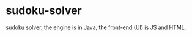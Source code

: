 sudoku-solver
=============

sudoku solver, the engine is in Java, the front-end (UI) is JS and HTML.
